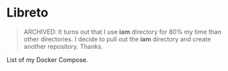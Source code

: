 # Libreto

> ARCHIVED: It turns out that I use **iam** directory for 80% my time than other directories. I decide to pull out the **iam** directory and create another repository. Thanks.

List of my Docker Compose.